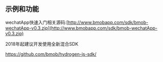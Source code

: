 ## 示例和功能

wechatApp快速入门相关源码:[http://www.bmobapp.com/sdk/bmob-wechatApp-v0.3.zip](http://www.bmobapp.com/sdk/bmob-wechatApp-v0.3.zip)



2018年起建议开发使用全新混合SDK

https://github.com/bmob/hydrogen-js-sdk/